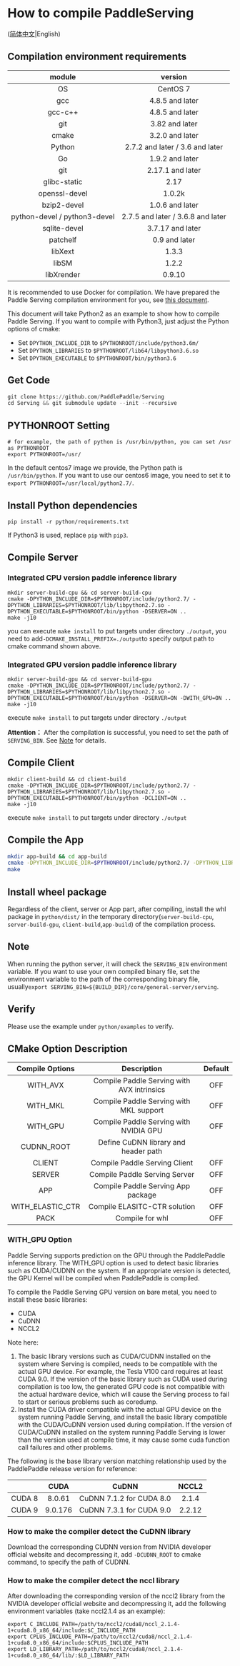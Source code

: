 # How to compile PaddleServing

([简体中文](./COMPILE_CN.md)|English)

## Compilation environment requirements

|            module            |              version              |
| :--------------------------: | :-------------------------------: |
|              OS              |             CentOS 7              |
|             gcc              |          4.8.5 and later          |
|           gcc-c++            |          4.8.5 and later          |
|             git              |          3.82 and later           |
|            cmake             |          3.2.0 and later          |
|            Python            |  2.7.2 and later / 3.6 and later  |
|              Go              |          1.9.2 and later          |
|             git              |         2.17.1 and later          |
|         glibc-static         |               2.17                |
|        openssl-devel         |              1.0.2k               |
|         bzip2-devel          |          1.0.6 and later          |
| python-devel / python3-devel | 2.7.5 and later / 3.6.8 and later |
|         sqlite-devel         |         3.7.17 and later          |
|           patchelf           |           0.9 and later           |
|           libXext            |               1.3.3               |
|            libSM             |               1.2.2               |
|          libXrender          |              0.9.10               |

It is recommended to use Docker for compilation. We have prepared the Paddle Serving compilation environment for you, see [this document](DOCKER_IMAGES.md).

This document will take Python2 as an example to show how to compile Paddle Serving. If you want to compile with Python3, just adjust the Python options of cmake:

- Set `DPYTHON_INCLUDE_DIR` to `$PYTHONROOT/include/python3.6m/`
- Set  `DPYTHON_LIBRARIES` to `$PYTHONROOT/lib64/libpython3.6.so`
- Set `DPYTHON_EXECUTABLE` to `$PYTHONROOT/bin/python3.6`

## Get Code

``` python
git clone https://github.com/PaddlePaddle/Serving
cd Serving && git submodule update --init --recursive
```




## PYTHONROOT Setting

```shell
# for example, the path of python is /usr/bin/python, you can set /usr as PYTHONROOT
export PYTHONROOT=/usr/
```

In the default centos7 image we provide, the Python path is `/usr/bin/python`. If you want to use our centos6 image, you need to set it to `export PYTHONROOT=/usr/local/python2.7/`.



## Install Python dependencies

```shell
pip install -r python/requirements.txt
```

If Python3 is used, replace `pip` with `pip3`.



## Compile Server

### Integrated CPU version paddle inference library

``` shell
mkdir server-build-cpu && cd server-build-cpu
cmake -DPYTHON_INCLUDE_DIR=$PYTHONROOT/include/python2.7/ -DPYTHON_LIBRARIES=$PYTHONROOT/lib/libpython2.7.so -DPYTHON_EXECUTABLE=$PYTHONROOT/bin/python -DSERVER=ON ..
make -j10
```

you can execute `make install` to put targets under directory `./output`, you need to add`-DCMAKE_INSTALL_PREFIX=./output`to specify output path to cmake command shown above.

### Integrated GPU version paddle inference library

``` shell
mkdir server-build-gpu && cd server-build-gpu
cmake -DPYTHON_INCLUDE_DIR=$PYTHONROOT/include/python2.7/ -DPYTHON_LIBRARIES=$PYTHONROOT/lib/libpython2.7.so -DPYTHON_EXECUTABLE=$PYTHONROOT/bin/python -DSERVER=ON -DWITH_GPU=ON ..
make -j10
```

execute `make install` to put targets under directory `./output`

**Attention：** After the compilation is successful, you need to set the path of `SERVING_BIN`. See [Note](https://github.com/PaddlePaddle/Serving/blob/develop/doc/COMPILE.md#Note) for details.



## Compile Client

``` shell
mkdir client-build && cd client-build
cmake -DPYTHON_INCLUDE_DIR=$PYTHONROOT/include/python2.7/ -DPYTHON_LIBRARIES=$PYTHONROOT/lib/libpython2.7.so -DPYTHON_EXECUTABLE=$PYTHONROOT/bin/python -DCLIENT=ON ..
make -j10
```

execute `make install` to put targets under directory `./output`



## Compile the App

```bash
mkdir app-build && cd app-build
cmake -DPYTHON_INCLUDE_DIR=$PYTHONROOT/include/python2.7/ -DPYTHON_LIBRARIES=$PYTHONROOT/lib/libpython2.7.so -DPYTHON_EXECUTABLE=$PYTHONROOT/bin/python -DAPP=ON ..
make
```



## Install wheel package

Regardless of the client, server or App part, after compiling, install the whl package in `python/dist/` in the temporary directory(`server-build-cpu`, `server-build-gpu`, `client-build`,`app-build`) of the compilation process.



## Note

When running the python server, it will check the `SERVING_BIN` environment variable. If you want to use your own compiled binary file, set the environment variable to the path of the corresponding binary file, usually`export SERVING_BIN=${BUILD_DIR}/core/general-server/serving`.



## Verify

Please use the example under `python/examples` to verify.



## CMake Option Description

| Compile Options  |                    Description             | Default |
| :--------------: | :----------------------------------------: | :--: |
|     WITH_AVX     | Compile Paddle Serving with AVX intrinsics | OFF  |
|     WITH_MKL     |  Compile Paddle Serving with MKL support   | OFF  |
|     WITH_GPU     |   Compile Paddle Serving with NVIDIA GPU   | OFF  |
|    CUDNN_ROOT    |    Define CuDNN library and header path    |      |
|      CLIENT      |       Compile Paddle Serving Client        | OFF  |
|      SERVER      |       Compile Paddle Serving Server        | OFF  |
|       APP        |     Compile Paddle Serving App package     | OFF  |
| WITH_ELASTIC_CTR |        Compile ELASITC-CTR solution        | OFF  |
|       PACK       |              Compile for whl               | OFF  |

### WITH_GPU Option

Paddle Serving supports prediction on the GPU through the PaddlePaddle inference library. The WITH_GPU option is used to detect basic libraries such as CUDA/CUDNN on the system. If an appropriate version is detected, the GPU Kernel will be compiled when PaddlePaddle is compiled.

To compile the Paddle Serving GPU version on bare metal, you need to install these basic libraries:

- CUDA
- CuDNN
- NCCL2

Note here:

1. The basic library versions such as CUDA/CUDNN installed on the system where Serving is compiled, needs to be compatible with the actual GPU device. For example, the Tesla V100 card requires at least CUDA 9.0. If the version of the basic library such as CUDA used during compilation is too low, the generated GPU code is not compatible with the actual hardware device, which will cause the Serving process to fail to start or serious problems such as coredump.
2. Install the CUDA driver compatible with the actual GPU device on the system running Paddle Serving, and install the basic library compatible with the CUDA/CuDNN version used during compilation. If the version of CUDA/CuDNN installed on the system running Paddle Serving is lower than the version used at compile time, it may cause some cuda function call failures and other problems.


The following is the base library version matching relationship used by the PaddlePaddle release version for reference:

|        |  CUDA   |          CuDNN           | NCCL2  |
| :----: | :-----: | :----------------------: | :----: |
| CUDA 8 | 8.0.61  | CuDNN 7.1.2 for CUDA 8.0 | 2.1.4  |
| CUDA 9 | 9.0.176 | CuDNN 7.3.1 for CUDA 9.0 | 2.2.12 |

### How to make the compiler detect the CuDNN library

Download the corresponding CUDNN version from NVIDIA developer official website and decompressing it, add `-DCUDNN_ROOT` to cmake command, to specify the path of CUDNN.

### How to make the compiler detect the nccl library

After downloading the corresponding version of the nccl2 library from the NVIDIA developer official website and decompressing it, add the following environment variables (take nccl2.1.4 as an example):

```shell
export C_INCLUDE_PATH=/path/to/nccl2/cuda8/nccl_2.1.4-1+cuda8.0_x86_64/include:$C_INCLUDE_PATH
export CPLUS_INCLUDE_PATH=/path/to/nccl2/cuda8/nccl_2.1.4-1+cuda8.0_x86_64/include:$CPLUS_INCLUDE_PATH
export LD_LIBRARY_PATH=/path/to/nccl2/cuda8/nccl_2.1.4-1+cuda8.0_x86_64/lib/:$LD_LIBRARY_PATH
```
